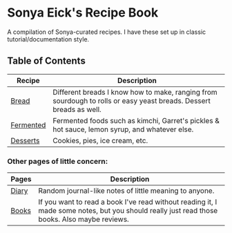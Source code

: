 
# Sonya Eick's Recipe Book

A compilation of Sonya-curated recipes.
I have these set up in classic tutorial/documentation style.


## Table of Contents

| Recipe                           | Description                                                                                                        |
|----------------------------------|--------------------------------------------------------------------------------------------------------------------|
| [ Bread ](Bread/main.md)         | Different breads I know how to make, ranging from sourdough to rolls or easy yeast breads. Dessert breads as well. |
| [ Fermented ](Fermented/main.md) | Fermented foods such as kimchi, Garret's pickles & hot sauce, lemon syrup, and whatever else.                      |
| [ Desserts ](Desserts/main.md)   | Cookies, pies, ice cream, etc.                                                                                     |


### Other pages of little concern:

| Pages                                  | Description                                                                                                                                  |
|----------------------------------------|----------------------------------------------------------------------------------------------------------------------------------------------|
| [ Diary ](Random/Thoughts/thoughts.md) | Random journal-like notes of little meaning to anyone.                                                                                       |
| [ Books ](Random/books.md)             | If you want to read a book I've read without reading it, I made some notes, but you should really just read those books. Also maybe reviews. |

